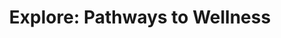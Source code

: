 ---
title: "Explore: Pathways to Wellness"
url: /maynard/explore-pathways-to-wellness/
shop: massage
---